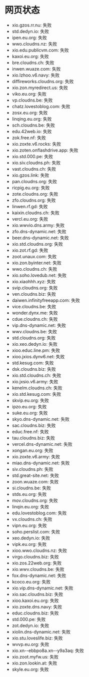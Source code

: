 # 网页状态
- xio.gzos.rr.nu: 失败
- std.dedyn.io: 失败
- ipen.eu.org: 失败
- wwo.cloudns.nz: 失败
- xio.edu.publicvm.com: 失败
- kaxoi.eu.org: 失败
- bre.cloudns.ch: 失败
- inwen.wuaze.com: 失败
- xio.lzhoo.v6.navy: 失败
- diffireworks.cloudns.org: 失败
- xio.zon.myredirect.us: 失败
- viko.eu.org: 失败
- vp.cloudns.be: 失败
- chatz.lovestoblog.com: 失败
- zosx.eu.org: 失败
- linqing.eu.org: 失败
- sch.cloudns.be: 失败
- edu.42web.io: 失败
- zok.free.nf: 失败
- xio.zoxte.v6.rocks: 失败
- xio.zoten.onflashdrive.app: 失败
- xio.std.000.pe: 失败
- xio.siv.cloudns.ph: 失败
- vast.cloudns.ch: 失败
- xio.gzos.link: 失败
- pan.cloudns.org: 失败
- ricpig.eu.org: 失败
- zote.cloudns.org: 失败
- zfo.cloudns.org: 失败
- linwen.rf.gd: 失败
- kaixin.cloudns.ch: 失败
- vercl.eu.org: 失败
- xio.wwvio.dns.army: 失败
- zfo.dns-dynamic.net: 失败
- beer.dns-dynamic.net: 失败
- xio.std.cloudns.org: 失败
- xio.zot.rf.gd: 失败
- zoot.unaux.com: 失败
- xio.zon.byinter.net: 失败
- wwo.cloudns.ch: 失败
- xio.soho.lovedub.net: 失败
- xio.xiaohhh.xyz: 失败
- svip.cloudns.org: 失败
- ven.cloudns.biz: 失败
- daiwen.infinityfreeapp.com: 失败
- vice.cloudns.be: 失败
- wonder.dynx.me: 失败
- cdue.cloudns.ch: 失败
- vip.dns-dynamic.net: 失败
- wwv.cloudns.be: 失败
- std.cloudns.org: 失败
- xio.xeo.dedyn.io: 失败
- xioo.educ.line.pm: 失败
- xioo.jxios.dynv6.net: 失败
- std.kesug.com: 失败
- dsk.cloudns.biz: 失败
- xio.std.cloudns.ch: 失败
- xio.jxsio.v6.army: 失败
- kenelm.cloudns.ch: 失败
- xio.std.kesug.com: 失败
- skvip.eu.org: 失败
- ipzo.eu.org: 失败
- suke.eu.org: 失败
- skyo.dns-dynamic.net: 失败
- sac.cloudns.biz: 失败
- educ.free.nf: 失败
- tau.cloudns.biz: 失败
- vercel.dns-dynamic.net: 失败
- xongan.eu.org: 失败
- xio.zoxte.v6.army: 失败
- miao.dns-dynamic.net: 失败
- siv.cloudns.ph: 失败
- std.great-site.net: 失败
- zoon.wuaze.com: 失败
- si.cloudns.be: 失败
- stds.eu.org: 失败
- mov.cloudns.org: 失败
- linqin.eu.org: 失败
- edu.lovestoblog.com: 失败
- vx.cloudns.ch: 失败
- vipn.eu.org: 失败
- soho.perslist.com: 失败
- xeo.dedyn.io: 失败
- vipk.eu.org: 失败
- xioo.wwo.cloudns.nz: 失败
- virgo.cloudns.biz: 失败
- xio.zos.22web.org: 失败
- xio.wwv.cloudns.be: 失败
- fox.dns-dynamic.net: 失败
- kcoco.eu.org: 失败
- xio.vip.dns-dynamic.net: 失败
- xio.sac.cloudns.biz: 失败
- xioo.kaxoi.eu.org: 失败
- xio.zoxte.dns.navy: 失败
- educ.cloudns.biz: 失败
- std.000.pe: 失败
- zot.dedyn.io: 失败
- xiolin.dns-dynamic.net: 失败
- xio.stu.loveslife.biz: 失败
- wvvp.eu.org: 失败
- xio.xn--ebbpo8a.xn--y9a3aq: 失败
- xio.zoot.myfw.us: 失败
- xio.zon.lookin.at: 失败
- skyle.eu.org: 失败
